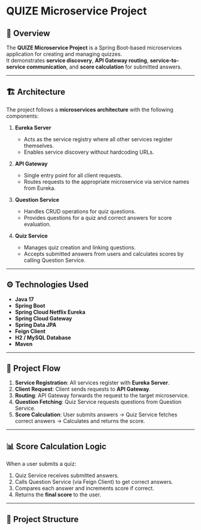 # QUIZE Microservice Project

## 📌 Overview
The **QUIZE Microservice Project** is a Spring Boot-based microservices application for creating and managing quizzes.  
It demonstrates **service discovery**, **API Gateway routing**, **service-to-service communication**, and **score calculation** for submitted answers.

---

## 🏗 Architecture
The project follows a **microservices architecture** with the following components:

1. **Eureka Server**  
   - Acts as the service registry where all other services register themselves.
   - Enables service discovery without hardcoding URLs.

2. **API Gateway**  
   - Single entry point for all client requests.
   - Routes requests to the appropriate microservice via service names from Eureka.

3. **Question Service**  
   - Handles CRUD operations for quiz questions.
   - Provides questions for a quiz and correct answers for score evaluation.

4. **Quiz Service**  
   - Manages quiz creation and linking questions.
   - Accepts submitted answers from users and calculates scores by calling Question Service.

---

## ⚙ Technologies Used
- **Java 17**
- **Spring Boot**
- **Spring Cloud Netflix Eureka**
- **Spring Cloud Gateway**
- **Spring Data JPA**
- **Feign Client**
- **H2 / MySQL Database**
- **Maven**

---

## 🔄 Project Flow
1. **Service Registration**: All services register with **Eureka Server**.
2. **Client Request**: Client sends requests to **API Gateway**.
3. **Routing**: API Gateway forwards the request to the target microservice.
4. **Question Fetching**: Quiz Service requests questions from Question Service.
5. **Score Calculation**: User submits answers → Quiz Service fetches correct answers → Calculates and returns the score.

---

## 📊 Score Calculation Logic
When a user submits a quiz:
1. Quiz Service receives submitted answers.
2. Calls Question Service (via Feign Client) to get correct answers.
3. Compares each answer and increments score if correct.
4. Returns the **final score** to the user.

---

## 📁 Project Structure
